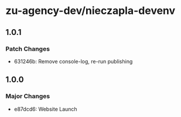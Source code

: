 # zu-agency-dev/nieczapla-devenv

## 1.0.1

### Patch Changes

- 631246b: Remove console-log, re-run publishing

## 1.0.0

### Major Changes

- e87dcd6: Website Launch
